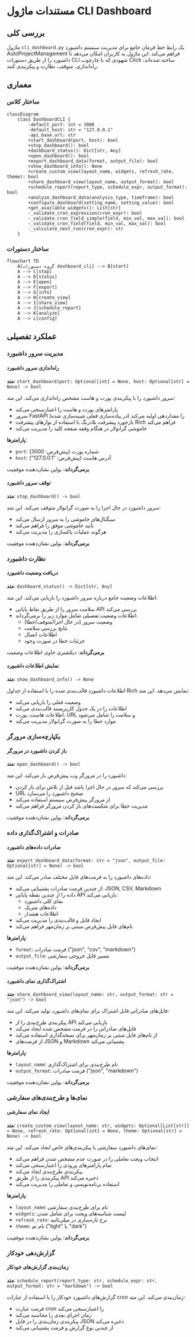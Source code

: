 # مستندات ماژول CLI Dashboard

## بررسی کلی
ماژول `cli_dashboard.py` یک رابط خط فرمان جامع برای مدیریت سیستم داشبورد AutoProjectManagement فراهم می‌کند. این ماژول به کاربران امکان می‌دهد تا داشبورد را از طریق دستورات CLI شهودی که با چارچوب Click ساخته شده‌اند، راه‌اندازی، متوقف، نظارت و پیکربندی کنند.

## معماری

### ساختار کلاس
```mermaid
classDiagram
    class DashboardCLI {
        -default_port: int = 3000
        -default_host: str = "127.0.0.1"
        -api_base_url: str
        +start_dashboard(port, host): bool
        +stop_dashboard(): bool
        +dashboard_status(): Dict[str, Any]
        +open_dashboard(): bool
        +export_dashboard_data(format, output_file): bool
        +show_dashboard_info(): None
        +create_custom_view(layout_name, widgets, refresh_rate, theme): bool
        +share_dashboard_view(layout_name, output_format): bool
        +schedule_report(report_type, schedule_expr, output_format): bool
        +analyze_dashboard_data(analysis_type, timeframe): bool
        +configure_dashboard(setting_name, setting_value): bool
        +get_available_widgets(): List[str]
        -_validate_cron_expression(cron_expr): bool
        -_validate_cron_field_simple(field, min_val, max_val): bool
        -_validate_cron_field(field, min_val, max_val): bool
        -_calculate_next_run(cron_expr): str
    }
```

### ساختار دستورات
```mermaid
flowchart TD
    A[گروه دستورات dashboard_cli] --> B[start]
    A --> C[stop]
    A --> D[status]
    A --> E[open]
    A --> F[export]
    A --> G[info]
    A --> H[create_view]
    A --> I[share_view]
    A --> J[schedule_report]
    A --> K[analyze]
    A --> L[config]
```

## عملکرد تفصیلی

### مدیریت سرور داشبورد

#### راه‌اندازی سرور داشبورد
**متد**: `start_dashboard(port: Optional[int] = None, host: Optional[str] = None) -> bool`

سرور داشبورد را با پیکربندی پورت و هاست مشخص راه‌اندازی می‌کند. این متد:
- پارامترهای پورت و هاست را اعتبارسنجی می‌کند
- سرور FastAPI را مقداردهی اولیه می‌کند (در پیاده‌سازی فعلی شبیه‌سازی شده)
- بازخورد پیشرفت بلادرنگ با استفاده از نوارهای پیشرفت Rich فراهم می‌کند
- خاموشی گرانولار در هنگام وقفه صفحه کلید را مدیریت می‌کند

**پارامترها**:
- `port`: شماره پورت (پیش‌فرض: 3000)
- `host`: آدرس هاست (پیش‌فرض: "127.0.0.1")

**برمی‌گرداند**: بولین نشان‌دهنده موفقیت

#### توقف سرور داشبورد
**متد**: `stop_dashboard() -> bool`

سرور داشبورد در حال اجرا را به صورت گرانولار متوقف می‌کند. این متد:
- سیگنال‌های خاموشی را به سرور ارسال می‌کند
- تأیید خاموشی موفق را فراهم می‌کند
- هرگونه عملیات پاکسازی را مدیریت می‌کند

**برمی‌گرداند**: بولین نشان‌دهنده موفقیت

### نظارت داشبورد

#### دریافت وضعیت داشبورد
**متد**: `dashboard_status() -> Dict[str, Any]`

اطلاعات وضعیت جامع درباره سرور داشبورد را بازیابی می‌کند. این متد:
- سلامت سرور را از طریق نقاط پایانی API بررسی می‌کند
- اطلاعات وضعیت تفصیلی شامل موارد زیر را برمی‌گرداند:
  - وضعیت سرور (در حال اجرا/متوقف/خطا)
  - نتایج بررسی سلامت
  - اطلاعات اتصال
  - جزئیات خطا در صورت وجود

**برمی‌گرداند**: دیکشنری حاوی اطلاعات وضعیت

#### نمایش اطلاعات داشبورد
**متد**: `show_dashboard_info() -> None`

اطلاعات داشبورد قالب‌بندی شده را با استفاده از جداول Rich نمایش می‌دهد. این متد:
- وضعیت فعلی را بازیابی می‌کند
- اطلاعات را در یک جدول کاربرپسند قالب‌بندی می‌کند
- اطلاعات هاست، پورت، URL و سلامت را شامل می‌شود
- موارد خطا را به صورت گرانولار مدیریت می‌کند

### یکپارچه‌سازی مرورگر

#### باز کردن داشبورد در مرورگر
**متد**: `open_dashboard() -> bool`

داشبورد را در مرورگر وب پیش‌فرض باز می‌کند. این متد:
- بررسی می‌کند که سرور در حال اجرا باشد قبل از تلاش برای باز کردن
- URL صحیح داشبورد را می‌سازد
- از مرورگر پیش‌فرض سیستم استفاده می‌کند
- مدیریت خطا برای شکست‌های باز کردن مرورگر فراهم می‌کند

**برمی‌گرداند**: بولین نشان‌دهنده موفقیت

### صادرات و اشتراک‌گذاری داده

#### صادرات داده‌های داشبورد
**متد**: `export_dashboard_data(format: str = "json", output_file: Optional[str] = None) -> bool`

داده‌های داشبورد را به فرمت‌های فایل مختلف صادر می‌کند. این متد:
- از چندین فرمت صادرات پشتیبانی می‌کند: JSON, CSV, Markdown
- داده را از چندین نقطه پایانی API بازیابی می‌کند:
  - نمای کلی داشبورد
  - داده‌های متریک
  - اطلاعات هشدار
- ایجاد فایل و قالب‌بندی را مدیریت می‌کند
- نام‌های فایل پیش‌فرض مبتنی بر زمان‌مهر فراهم می‌کند

**پارامترها**:
- `format`: فرمت صادرات ("json", "csv", "markdown")
- `output_file`: مسیر فایل خروجی سفارشی

**برمی‌گرداند**: بولین نشان‌دهنده موفقیت

#### اشتراک‌گذاری نمای داشبورد
**متد**: `share_dashboard_view(layout_name: str, output_format: str = "json") -> bool`

فایل‌های صادراتی قابل اشتراک برای نمای‌های داشبورد تولید می‌کند. این متد:
- پیکربندی طرح‌بندی را از API بازیابی می‌کند
- فایل‌های صادراتی را در فرمت مشخص شده ایجاد می‌کند
- از نام‌های فایل مبتنی بر زمان‌مهر برای نسخه‌گذاری استفاده می‌کند
- از فرمت‌های JSON و Markdown پشتیبانی می‌کند

**پارامترها**:
- `layout_name`: نام طرح‌بندی برای اشتراک‌گذاری
- `output_format`: فرمت صادرات ("json", "markdown")

**برمی‌گرداند**: بولین نشان‌دهنده موفقیت

### نمای‌ها و طرح‌بندی‌های سفارشی

#### ایجاد نمای سفارشی
**متد**: `create_custom_view(layout_name: str, widgets: Optional[List[str]] = None, refresh_rate: Optional[int] = None, theme: Optional[str] = None) -> bool`

نمای‌های داشبورد سفارشی با پیکربندی‌های خاص ایجاد می‌کند. این متد:
- انتخاب ویجت تعاملی را در صورت عدم مشخص شدن فراهم می‌کند
- تمام پارامترهای ورودی را اعتبارسنجی می‌کند
- پیکربندی طرح‌بندی ایجاد می‌کند
- پیکربندی را از طریق API ذخیره می‌کند
- استفاده برنامه‌نویسی و تعاملی را مدیریت می‌کند

**پارامترها**:
- `layout_name`: نام برای طرح‌بندی سفارشی
- `widgets`: لیست شناسه‌های ویجت برای شامل شدن
- `refresh_rate`: نرخ تازه‌سازی در میلی‌ثانیه
- `theme`: نام تم ("light" یا "dark")

**برمی‌گرداند**: بولین نشان‌دهنده موفقیت

### گزارش‌دهی خودکار

#### زمان‌بندی گزارش‌های خودکار
**متد**: `schedule_report(report_type: str, schedule_expr: str, output_format: str = "markdown") -> bool`

گزارش‌های داشبورد خودکار را با استفاده از عبارات cron زمان‌بندی می‌کند. این متد:
- فرمت عبارت cron را اعتبارسنجی می‌کند
- زمان اجرای بعدی را محاسبه می‌کند
- پیکربندی زمان‌بندی را در فایل JSON ذخیره می‌کند
- از چندین نوع گزارش و فرمت پشتیبانی می‌کند

